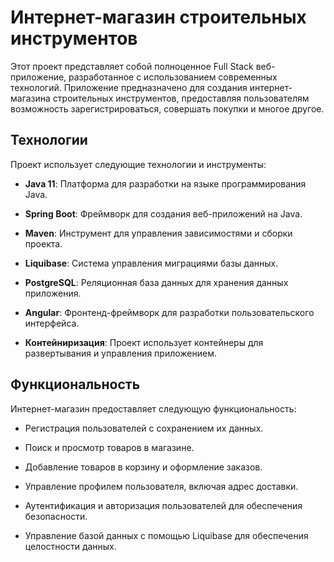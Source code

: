 

# Интернет-магазин строительных инструментов

Этот проект представляет собой полноценное Full Stack веб-приложение, разработанное с использованием современных технологий. Приложение предназначено для создания интернет-магазина строительных инструментов, предоставляя пользователям возможность зарегистрироваться, совершать покупки и многое другое.

## Технологии

Проект использует следующие технологии и инструменты:

- **Java 11**: Платформа для разработки на языке программирования Java.

- **Spring Boot**: Фреймворк для создания веб-приложений на Java.

- **Maven**: Инструмент для управления зависимостями и сборки проекта.

- **Liquibase**: Система управления миграциями базы данных.

- **PostgreSQL**: Реляционная база данных для хранения данных приложения.

- **Angular**: Фронтенд-фреймворк для разработки пользовательского интерфейса.

- **Контейниризация**: Проект использует контейнеры для развертывания и управления приложением.

## Функциональность

Интернет-магазин предоставляет следующую функциональность:

- Регистрация пользователей с сохранением их данных.

- Поиск и просмотр товаров в магазине.

- Добавление товаров в корзину и оформление заказов.

- Управление профилем пользователя, включая адрес доставки.

- Аутентификация и авторизация пользователей для обеспечения безопасности.

- Управление базой данных с помощью Liquibase для обеспечения целостности данных.

